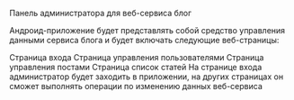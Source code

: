 Панель администратора для веб-сервиса блог

Андроид-приложение будет представлять собой средство управления данными сервиса блога и будет включать следующие веб-страницы:

Страница входа
Страница управления пользователями
Страница управления постами
Страница список статей
На странице входа администратор будет заходить в приложении, на других страницах он сможет выполнять операции по изменению данных веб-сервиса
